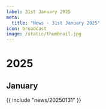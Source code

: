 ```yaml
---
label: 31st January 2025
meta:
  title: "News - 31st January 2025"
icon: broadcast
image: /static/thumbnail.jpg
---
```


# 2025
## January

{{ include "news/20250131" }}